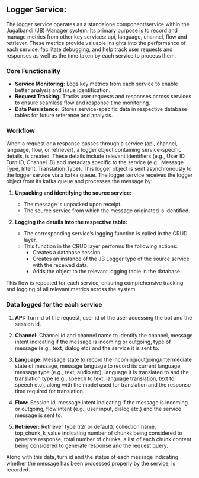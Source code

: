 ## Logger Service:

The logger service operates as a standalone component/service within the Jugalbandi (JB) Manager system. Its primary purpose is to record and manage metrics from other key services: api, language, channel, flow and retriever. These metrics provide valuable insights into the performance of each service, facilitate debugging, and help track user requests and responses as well as the time taken by each service to process them.

### Core Functionality

- **Service Monitoring:** Logs key metrics from each service to enable better analysis and issue identification.
- **Request Tracking:** Tracks user requests and responses across services to ensure seamless flow and response time monitoring.
- **Data Persistence:** Stores service-specific data in respective database tables for future reference and analysis.

### Workflow

When a request or a response passes through a service (api, channel, language, flow, or retriever), a logger object containing service-specific details, is created. These details include relevant identifiers (e.g., User ID, Turn ID, Channel ID) and metadata specific to the service (e.g., Message Type, Intent, Translation Type).
This logger object is sent asynchronously to the logger service via a kafka queue. The logger service receives the logger object from its kafka queue and processes the message by:

1. **Unpacking and identifying the source service:**
    - The message is unpacked upon receipt.
    - The source service from which the message originated is identified.

2. **Logging the details into the respective table:**
    - The corresponding service’s logging function is called in the CRUD layer.
    - This function in the CRUD layer performs the following actions:
        - Creates a database session.
        - Creates an instance of the JB Logger type of the source service with the received data.
        - Adds the object to the relevant logging table in the database.

This flow is repeated for each service, ensuring comprehensive tracking and logging of all relevant metrics across the system.

### Data logged for the each service

1. **API:** Turn id of the request, user id of the user accessing the bot and the session id.

2. **Channel:** Channel id and channel name to identify the channel, message intent indicating if the message is incoming or outgoing, type of message (e.g., text, dialog etc) and the service it is sent to.

3. **Language:** Message state to record the incoming/outgoing/intermediate state of message, message language to record its current language, message type (e.g., text, audio etc), language it is translated to and the translation type (e.g., speech to text, language translation, text to speech etc), along with the model used for translation and the response time required for translation.

4. **Flow:** Session id, message intent indicating if the message is incoming or outgoing, flow intent (e.g., user input, dialog etc.) and the service message is sent to.

5. **Retriever:** Retriever type (r2r or default), collection name, top_chunk_k_value indicating number of chunks being considered to generate response, total number of chunks, a list of each chunk content being considered to generate response and the request query.

Along with this data, turn id and the status of each message indicating whether the message has been processed properly by the service, is recorded.